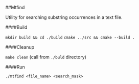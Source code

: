 ##Mtfind

Utility for searching substring occurrences in a text file.

####Build


`mkdir build && cd ./build`
`cmake ../src && cmake --build .`

####Cleanup

`make clean` (call from `./buld` directory)

####Run

`./mtfind <file_name> <search_mask>`